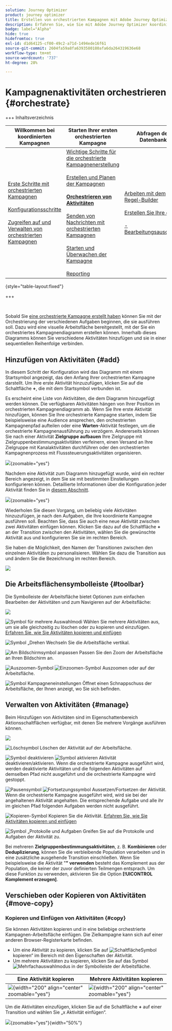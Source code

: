 ```yaml
---
solution: Journey Optimizer
product: journey optimizer
title: Erstellen von orchestrierten Kampagnen mit Adobe Journey Optimizer
description: Erfahren Sie, wie Sie mit Adobe Journey Optimizer koordinierte Kampagnen erstellen
badge: label="Alpha"
hide: true
hidefromtoc: true
exl-id: d1d64125-cf00-49c2-a71d-1494ede16f61
source-git-commit: 2604fa59a8fa6393580180afa6da264319636e68
workflow-type: tm+mt
source-wordcount: '737'
ht-degree: 28%

---
```


# Kampagnenaktivitäten orchestrieren {#orchestrate}

+++ Inhaltsverzeichnis

| Willkommen bei koordinierten Kampagnen | Starten Ihrer ersten orchestrierten Kampagne | Abfragen der Datenbank | Aktivitäten für orchestrierte Kampagnen |
|---|---|---|---|
| [Erste Schritte mit orchestrierten Kampagnen](gs-orchestrated-campaigns.md)<br/><br/>[Konfigurationsschritte](configuration-steps.md)<br/><br/>[Zugreifen auf und Verwalten von orchestrierten Kampagnen](access-manage-orchestrated-campaigns.md) | [Wichtige Schritte für die orchestrierte Kampagnenerstellung](gs-campaign-creation.md)<br/><br/>[Erstellen und Planen der Kampagnen](create-orchestrated-campaign.md)<br/><br/><b>[Orchestrieren von Aktivitäten](orchestrate-activities.md)</b><br/><br/>[ Senden von Nachrichten mit orchestrierten Kampagnen](send-messages.md)<br/><br/>[Starten und Überwachen der Kampagne](start-monitor-campaigns.md)<br/><br/>[Reporting](reporting-campaigns.md) | [Arbeiten mit dem Regel-Builder](orchestrated-rule-builder.md)<br/><br/>[Erstellen Sie Ihre ersten ](build-query.md)<br/><br/>[-Bearbeitungsausdrücke](edit-expressions.md) | [Erste Schritte mit Aktivitäten](activities/about-activities.md)<br/><br/>Aktivitäten:<br/>[Und-Verknüpfung](activities/and-join.md) - [Zielgruppe aufbauen](activities/build-audience.md) - [Dimensionsänderung](activities/change-dimension.md) - [Kombinieren](activities/combine.md) - [Deduplizierung](activities/enrichment.md) - [Verzweigung](activities/fork.md) - [Abstimmung](activities/reconciliation.md) - [Aufspaltung](activities/split.md) [&#128279;](activities/wait.md) Warten[&#128279;](activities/deduplication.md)  |

{style="table-layout:fixed"}

+++

<br/>

Sobald Sie [eine orchestrierte Kampagne erstellt haben](gs-campaign-creation.md) können Sie mit der Orchestrierung der verschiedenen Aufgaben beginnen, die sie ausführen soll. Dazu wird eine visuelle Arbeitsfläche bereitgestellt, mit der Sie ein orchestriertes Kampagnendiagramm erstellen können. Innerhalb dieses Diagramms können Sie verschiedene Aktivitäten hinzufügen und sie in einer sequentiellen Reihenfolge verbinden.

## Hinzufügen von Aktivitäten {#add}

In diesem Schritt der Konfiguration wird das Diagramm mit einem Startsymbol angezeigt, das den Anfang Ihrer orchestrierten Kampagne darstellt. Um Ihre erste Aktivität hinzuzufügen, klicken Sie auf die Schaltfläche **+**, die mit dem Startsymbol verbunden ist.

Es erscheint eine Liste von Aktivitäten, die dem Diagramm hinzugefügt werden können. Die verfügbaren Aktivitäten hängen von Ihrer Position im orchestrierten Kampagnendiagramm ab. Wenn Sie Ihre erste Aktivität hinzufügen, können Sie Ihre orchestrierte Kampagne starten, indem Sie beispielsweise eine Audience ansprechen, den orchestrierten Kampagnenpfad aufteilen oder eine **Warten**-Aktivität festlegen, um die orchestrierte Kampagnenausführung zu verzögern. Andererseits können Sie nach einer Aktivität **Zielgruppe aufbauen** Ihre Zielgruppe mit Zielgruppenbestimmungsaktivitäten verfeinern, einen Versand an Ihre Zielgruppe mit Kanalaktivitäten durchführen oder den orchestrierten Kampagnenprozess mit Flusssteuerungsaktivitäten organisieren.

![](assets/orchestrated-start.png){zoomable="yes"}

Nachdem eine Aktivität zum Diagramm hinzugefügt wurde, wird ein rechter Bereich angezeigt, in dem Sie sie mit bestimmten Einstellungen konfigurieren können. Detaillierte Informationen über die Konfiguration jeder Aktivität finden Sie in [diesem Abschnitt](activities/about-activities.md).

![](assets/orchestrated-configure-activities.png){zoomable="yes"}

Wiederholen Sie diesen Vorgang, um beliebig viele Aktivitäten hinzuzufügen, je nach den Aufgaben, die Ihre koordinierte Kampagne ausführen soll. Beachten Sie, dass Sie auch eine neue Aktivität zwischen zwei Aktivitäten einfügen können. Klicken Sie dazu auf die Schaltfläche **+** an der Transition zwischen den Aktivitäten, wählen Sie die gewünschte Aktivität aus und konfigurieren Sie sie im rechten Bereich.

Sie haben die Möglichkeit, den Namen der Transitionen zwischen den einzelnen Aktivitäten zu personalisieren. Wählen Sie dazu die Transition aus und ändern Sie die Bezeichnung im rechten Bereich.

![](assets/canvas-transition.png)

## Die Arbeitsflächensymbolleiste {#toolbar}

Die Symbolleiste der Arbeitsfläche bietet Optionen zum einfachen Bearbeiten der Aktivitäten und zum Navigieren auf der Arbeitsfläche:

![](assets/orchestrated-toolbar.png)

![Symbol für mehrere Auswahlmodi](assets/do-not-localize/canvas-multiple.svg) Wählen Sie mehrere Aktivitäten aus, um sie alle gleichzeitig zu löschen oder zu kopieren und einzufügen. [Erfahren Sie, wie Sie Aktivitäten kopieren und einfügen](#copy)

![Symbol „Drehen](assets/do-not-localize/canvas-rotate.svg) Wechseln Sie die Arbeitsfläche vertikal.

![Am Bildschirmsymbol anpassen](assets/do-not-localize/canvas-fit.svg) Passen Sie den Zoom der Arbeitsfläche an Ihren Bildschirm an.

![Auszoomen-Symbol](assets/do-not-localize/canvas-zoomout.svg) ![Einzoomen-Symbol](assets/do-not-localize/canvas-zoomin.svg) Auszoomen oder auf der Arbeitsfläche.

![Symbol Kampagneneinstellungen](assets/do-not-localize/canvas-map.svg) Öffnet einen Schnappschuss der Arbeitsfläche, der Ihnen anzeigt, wo Sie sich befinden.

## Verwalten von Aktivitäten {#manage}

Beim Hinzufügen von Aktivitäten sind im Eigenschattenbereich Aktionsschaltflächen verfügbar, mit denen Sie mehrere Vorgänge ausführen können. 

![](assets/activity-action.png)

![Löschsymbol](assets/do-not-localize/activity-delete.svg) Löschen der Aktivität auf der Arbeitsfläche.

![Symbol deaktivieren](assets/do-not-localize/activity-disable.svg) ![Symbol aktivieren](assets/do-not-localize/activity-enable.svg) Aktivität deaktivieren/aktivieren. Wenn die orchestrierte Kampagne ausgeführt wird, werden deaktivierte Aktivitäten und die folgenden Aktivitäten auf demselben Pfad nicht ausgeführt und die orchestrierte Kampagne wird gestoppt.

![Pausensymbol](assets/do-not-localize/activity-pause.svg) ![Fortsetzungssymbol](assets/do-not-localize/activity-resume.svg) Aussetzen/Fortsetzen der Aktivität. Wenn die orchestrierte Kampagne ausgeführt wird, wird sie bei der angehaltenen Aktivität angehalten. Die entsprechende Aufgabe und alle ihr im gleichen Pfad folgenden Aufgaben werden nicht ausgeführt.

![Kopieren-Symbol](assets/do-not-localize/activity-copy.svg) Kopieren Sie die Aktivität. [Erfahren Sie, wie Sie Aktivitäten kopieren und einfügen](#copy)

![Symbol „Protokolle und Aufgaben](assets/do-not-localize/activity-logs.svg) Greifen Sie auf die Protokolle und Aufgaben der Aktivität zu.

Bei mehreren **Zielgruppenbestimmungsaktivitäten**, z. B. **Kombinieren** oder **Deduplizierung**, können Sie die verbleibende Population verarbeiten und in eine zusätzliche ausgehende Transition einschließen. Wenn Sie beispielsweise die Aktivität &quot;**&quot; verwenden** besteht das Komplement aus der Population, die keiner der zuvor definierten Teilmengen entsprach. Um diese Funktion zu verwenden, aktivieren Sie die Option **[!UICONTROL Komplement erzeugen]**.

## Verschieben oder Kopieren von Aktivitäten {#move-copy}

### Kopieren und Einfügen von Aktivitäten {#copy}

Sie können Aktivitäten kopieren und in eine beliebige orchestrierte Kampagnen-Arbeitsfläche einfügen. Die Zielkampagne kann sich auf einer anderen Browser-Registerkarte befinden.

* Um eine Aktivität zu kopieren, klicken Sie auf ![ Schaltfläche ](assets/do-not-localize/activity-copy.svg)Symbol kopieren“ im Bereich mit den Eigenschaften der Aktivität.
* Um mehrere Aktivitäten zu kopieren, klicken Sie auf das Symbol ![Mehrfachauswahlmodus](assets/do-not-localize/canvas-multiple.svg) in der Symbolleiste der Arbeitsfläche.

| Eine Aktivität kopieren | Mehrere Aktivitäten kopieren |
|  ---  |  ---  |
| ![](assets/orchestrated-copy-1.png){width="200" align="center" zoomable="yes"} | ![](assets/orchestrated-copy-2.png){width="200" align="center" zoomable="yes"} |

Um die Aktivitäten einzufügen, klicken Sie auf die Schaltfläche **+** auf einer Transition und wählen Sie „x Aktivität einfügen“.

![](assets/orchestrated-copy-3.png){zoomable="yes"}{width="50%"}

<!--## Example {#example}

Here is an orchestrated campaign example designed to send an email to all customers (other than VIP customers) with an email who are interested in coffee machines.

![](assets/workflow-example.png){zoomable="yes"}{zoomable="yes"}

To achieve this, activities below have been added:

* A **[!UICONTROL Fork]** activity that divides the orchestrated campaign into three paths (one for each set of customer),
* **[!UICONTROL Build audience]** activities to target the three sets of customers:

    * Customers with an email,
    * Customers belonging to the pre-existing "Interrested in Coffee Machine(s)" audience,
    * Customers belonging to the pre-existing "VIP ro reward" audience.

* A **[!UICONTROL Combine]** activity that groups together customers with an email and those interested in coffee machines,
* A **[!UICONTROL Combine]** activity that excludes VIP customers,
* An **[!UICONTROL Email delivery]** activity that sends an email to the resulting customers. 

Once you have completed the orchestrated campaign, add en **[!UICONTROL End]** activity at the end of the diagram. This activity allow you to visually mark the end of a workflow and has no functional impact.

After successfully designing the orchestrated campaign diagram, you can execute the orchestrated campaign and track the progress of its various tasks. [Learn how to start an orchestrated campaign and monitor its execution](start-monitor-campaigns.md)-->
